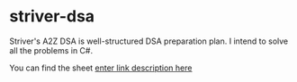 # striver-dsa
Striver's A2Z DSA is well-structured DSA preparation plan. I intend to solve all the problems in C#.

You can find the sheet [enter link description here](https://takeuforward.org/strivers-a2z-dsa-course/strivers-a2z-dsa-course-sheet-2/)
